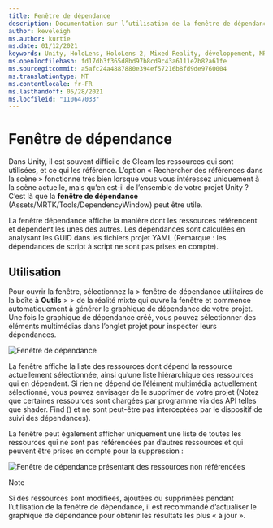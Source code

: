 ```yaml
---
title: Fenêtre de dépendance
description: Documentation sur l’utilisation de la fenêtre de dépendance dans MRTK
author: keveleigh
ms.author: kurtie
ms.date: 01/12/2021
keywords: Unity, HoloLens, HoloLens 2, Mixed Reality, développement, MRTK
ms.openlocfilehash: fd17db3f365d8bd97b8cd9c43a6111e2b82a61fe
ms.sourcegitcommit: a5afc24a4887880e394ef57216b8fd9de9760004
ms.translationtype: MT
ms.contentlocale: fr-FR
ms.lasthandoff: 05/28/2021
ms.locfileid: "110647033"
---
```

# <a name="dependency-window"></a>Fenêtre de dépendance

Dans Unity, il est souvent difficile de Gleam les ressources qui sont utilisées, et ce qui les référence. L’option « Rechercher des références dans la scène » fonctionne très bien lorsque vous vous intéressez uniquement à la scène actuelle, mais qu’en est-il de l’ensemble de votre projet Unity ? C’est là que la **fenêtre de dépendance** (Assets/MRTK/Tools/DependencyWindow) peut être utile.

La fenêtre dépendance affiche la manière dont les ressources référencent et dépendent les unes des autres. Les dépendances sont calculées en analysant les GUID dans les fichiers projet YAML (Remarque : les dépendances de script à script ne sont pas prises en compte).

## <a name="usage"></a>Utilisation

Pour ouvrir la fenêtre, sélectionnez la  >  fenêtre de dépendance utilitaires de la boîte à **Outils**  >    >   de la réalité mixte qui ouvre la fenêtre et commence automatiquement à générer le graphique de dépendance de votre projet. Une fois le graphique de dépendance créé, vous pouvez sélectionner des éléments multimédias dans l’onglet projet pour inspecter leurs dépendances.

![Fenêtre de dépendance](../images/dependency-window/MRTK_Dependency_Window.png)

La fenêtre affiche la liste des ressources dont dépend la ressource actuellement sélectionnée, ainsi qu’une liste hiérarchique des ressources qui en dépendent. Si rien ne dépend de l’élément multimédia actuellement sélectionné, vous pouvez envisager de le supprimer de votre projet (Notez que certaines ressources sont chargées par programme via des API telles que shader. Find () et ne sont peut-être pas interceptées par le dispositif de suivi des dépendances).

La fenêtre peut également afficher uniquement une liste de toutes les ressources qui ne sont pas référencées par d’autres ressources et qui peuvent être prises en compte pour la suppression :

![Fenêtre de dépendance présentant des ressources non référencées](../images/dependency-window/MRTK_Dependency_Window_Unreferenced.png)

> [!NOTE]
> Si des ressources sont modifiées, ajoutées ou supprimées pendant l’utilisation de la fenêtre de dépendance, il est recommandé d’actualiser le graphique de dépendance pour obtenir les résultats les plus « à jour ».
